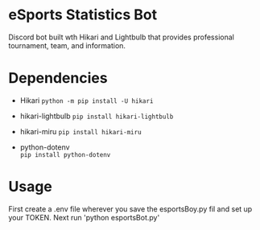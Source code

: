 # eSports Statistics Bot
Discord bot built wth Hikari and Lightbulb that provides professional tournament, team, and information.

# Dependencies
- Hikari
```python -m pip install -U hikari```
> 

- hikari-lightbulb
```pip install hikari-lightbulb```

- hikari-miru
```pip install hikari-miru```

- python-dotenv  
```pip install python-dotenv```

# Usage
First create a .env file wherever you save the esportsBoy.py fil and set up your TOKEN.
Next run 'python esportsBot.py'

